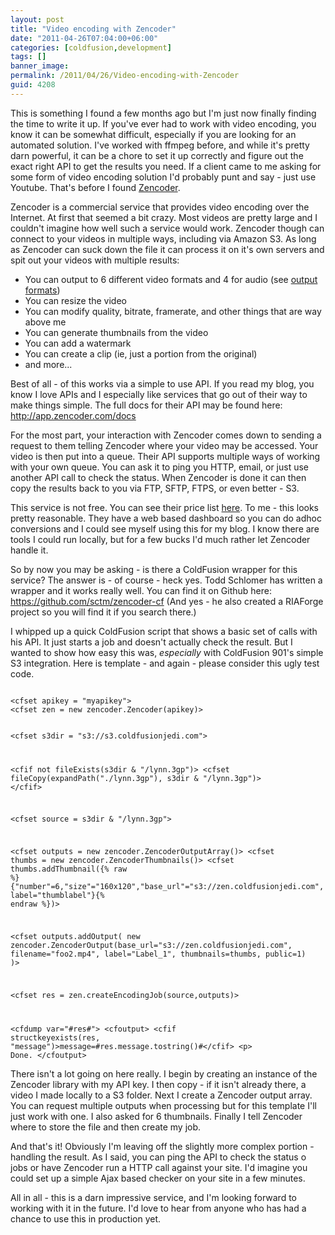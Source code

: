 ```yaml
---
layout: post
title: "Video encoding with Zencoder"
date: "2011-04-26T07:04:00+06:00"
categories: [coldfusion,development]
tags: []
banner_image: 
permalink: /2011/04/26/Video-encoding-with-Zencoder
guid: 4208
---
```


This is something I found a few months ago but I'm just now finally finding the time to write it up. If you've ever had to work with video encoding, you know it can be somewhat difficult, especially if you are looking for an automated solution. I've worked with ffmpeg before, and while it's pretty darn powerful, it can be a chore to set it up correctly and figure out the exact right API to get the results you need. If a client came to me asking for some form of video encoding solution I'd probably punt and say - just use Youtube. That's before I found <a href="http://zencoder.com/">Zencoder</a>.
<!--more-->
<p>

Zencoder is a commercial service that provides video encoding over the Internet. At first that seemed a bit crazy. Most videos are pretty large and I couldn't imagine how well such a service would work. Zencoder though can connect to your videos in multiple ways, including via Amazon S3. As long as Zencoder can suck down the file it can process it on it's own servers and spit out your videos with multiple results:

<p>

<ul>
<li>You can output to 6 different video formats and 4 for audio (see <a href="http://zencoder.com/features/output-formats/">output formats</a>)
<li>You can resize the video
<li>You can modify quality, bitrate, framerate, and other things that are way above me
<li>You can generate thumbnails from the video
<li>You can add a watermark
<li>You can create a clip (ie, just a portion from the original)
<li>and more...
</ul>

<p>

Best of all - of this works via a simple to use API. If you read my blog, you know I love APIs and I especially like services that go out of their way to make things simple. The full docs for their API may be found here: <a href="http://app.zencoder.com/docs">http://app.zencoder.com/docs</a> 

<p>

For the most part, your interaction with Zencoder comes down to sending a request to them telling Zencoder where your video may be accessed. Your video is then put into a queue. Their API supports multiple ways of working with your own queue. You can ask it to ping you HTTP, email, or just use another API call to check the status. When Zencoder is done it can then copy the results back to you via FTP, SFTP, FTPS, or even better - S3. 

<p>

This service is not free. You can see their price list <a href="http://zencoder.com/pricing/">here</a>. To me - this looks pretty reasonable. They have a web based dashboard so you can do adhoc conversions and I could see myself using this for my blog. I know there are tools I could run locally, but for a few bucks I'd much rather let Zencoder handle it. 

<p>

So by now you may be asking - is there a ColdFusion wrapper for this service? The answer is - of course - heck yes. Todd Schlomer has written a wrapper and it works really well. You can find it on Github here: <a href="https://github.com/sctm/zencoder-cf">https://github.com/sctm/zencoder-cf</a> (And yes - he also created a RIAForge project so you will find it if you search there.)

<p>

I whipped up a quick ColdFusion script that shows a basic set of calls with his API. It just starts a job and doesn't actually check the result. But I wanted to show how easy this was, <i>especially</i> with ColdFusion 901's simple S3 integration. Here is template - and again - please consider this ugly test code.

<p>

<code>
&lt;cfset apikey = "myapikey"&gt;
&lt;cfset zen = new zencoder.Zencoder(apikey)&gt;

&lt;cfset s3dir = "s3://s3.coldfusionjedi.com"&gt;

&lt;cfif not fileExists(s3dir & "/lynn.3gp")&gt;
	&lt;cfset fileCopy(expandPath("./lynn.3gp"), s3dir & "/lynn.3gp")&gt;
&lt;/cfif&gt;

&lt;cfset source = s3dir & "/lynn.3gp"&gt;

&lt;cfset outputs = new zencoder.ZencoderOutputArray()&gt;
&lt;cfset thumbs = new zencoder.ZencoderThumbnails()&gt;
&lt;cfset thumbs.addThumbnail({% raw %}{"number"=6,"size"="160x120","base_url"="s3://zen.coldfusionjedi.com",label="thumblabel"}{% endraw %})&gt;
 
&lt;cfset outputs.addOutput(
	new zencoder.ZencoderOutput(base_url="s3://zen.coldfusionjedi.com",
								filename="foo2.mp4",
								label="Label_1",
								thumbnails=thumbs,
								public=1)
)&gt;

&lt;cfset res = zen.createEncodingJob(source,outputs)&gt;

&lt;cfdump var="#res#"&gt;
&lt;cfoutput&gt;
&lt;cfif structkeyexists(res, "message")&gt;message=#res.message.tostring()#&lt;/cfif&gt;
&lt;p&gt;
Done.
&lt;/cfoutput&gt;
</code>

<p>

There isn't a lot going on here really. I begin by creating an instance of the Zencoder library with my API key. I then copy - if it isn't already there, a video I made locally to a S3 folder. Next I create a Zencoder output array. You can request multiple outputs when processing but for this template I'll just work with one. I also asked for 6 thumbnails. Finally I tell Zencoder where to store the file and then create my job.

<p>

And that's it! Obviously I'm leaving off the slightly more complex portion - handling the result. As I said, you can ping the API to check the status o jobs or have Zencoder run a HTTP call against your site. I'd imagine you could set up a simple Ajax based checker on your site in a few minutes. 

<p>

All in all - this is a darn impressive service, and I'm looking forward to working with it in the future. I'd love to hear from anyone who has had a chance to use this in production yet.